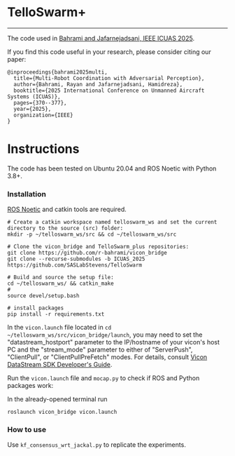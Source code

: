# TelloSwarm+
  
---

The code used in [Bahrami and Jafarnejadsani, IEEE ICUAS 2025](https://ieeexplore.ieee.org/abstract/document/11007832).

If you find this code useful in your research, please consider citing our paper:

```
@inproceedings{bahrami2025multi,
  title={Multi-Robot Coordination with Adversarial Perception},
  author={Bahrami, Rayan and Jafarnejadsani, Hamidreza},
  booktitle={2025 International Conference on Unmanned Aircraft Systems (ICUAS)},
  pages={370--377},
  year={2025},
  organization={IEEE}
}
```

# Instructions

The code has been tested on Ubuntu 20.04 and ROS Noetic with Python 3.8+.

### Installation

  [ROS Noetic](http://wiki.ros.org/noetic/Installation/Ubuntu) and catkin tools are required.

```
# Create a catkin workspace named telloswarm_ws and set the current directory to the source (src) folder: 
mkdir -p ~/telloswarm_ws/src && cd ~/telloswarm_ws/src

# Clone the vicon_bridge and TelloSwarm_plus repositories:
git clone https://github.com/r-bahrami/vicon_bridge
git clone --recurse-submodules -b ICUAS_2025 https://github.com/SASLabStevens/TelloSwarm

# Build and source the setup file:
cd ~/telloswarm_ws/ && catkin_make
#
source devel/setup.bash

# install packages
pip install -r requirements.txt
```

  In the `vicon.launch` file located in `cd ~/telloswarm_ws/src/vicon_bridge/launch`, you may need to set the "datastream_hostport" parameter to the IP/hostname of your vicon's host PC and the "stream_mode" parameter to either of "ServerPush", "ClientPull", or "ClientPullPreFetch" modes. For details, consult [Vicon DataStream SDK Developer's Guide](https://docs.vicon.com/display/DSSDK111/DataStream+SDK+Documentation).

  Run the `vicon.launch` file and `mocap.py` to check if ROS and Python packages work:

  In the already-opened terminal run

```
roslaunch vicon_bridge vicon.launch
```

### How to use

Use `kf_consensus_wrt_jackal.py` to replicate the experiments.
